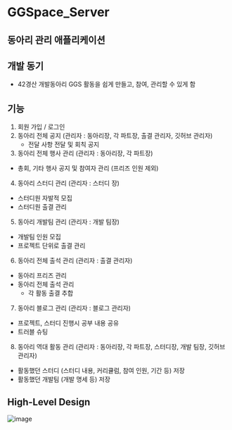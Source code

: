 # GGSpace_Server
동아리 관리 애플리케이션
---
## 개발 동기
- 42경산 개발동아리 GGS 활동을 쉽게 만들고, 참여, 관리할 수 있게 함

## 기능
1. 회원 가입 / 로그인
2. 동아리 전체 공지 (관리자 : 동아리장, 각 파트장, 출결 관리자, 깃허브 관리자)
   - 전달 사항 전달 및 회칙 공지
3. 동아리 전체 행사 관리 (관리자 : 동아리장, 각 파트장)
  - 총회, 기타 행사 공지 및 참여자 관리 (프리즈 인원 제외)
4. 동아리 스터디 관리  (관리자 : 스터디 장)
  - 스터디원 자발적 모집
  - 스터디원 출결 관리
5. 동아리 개발팀 관리 (관리자 : 개발 팀장)
  - 개발팀 인원 모집
  - 프로젝트 단위로 출결 관리
6. 동아리 전체 출석 관리 (관리자 : 출결 관리자)
  - 동아리 프리즈 관리
  - 동아리 전체 출석 관리
    - 각 활동 출결 추합
7. 동아리 블로그 관리 (관리자 : 블로그 관리자)
  - 프로젝트, 스터디 진행시 공부 내용 공유
  - 트러블 슈팅
8. 동아리 역대 활동 관리 (관리자 : 동아리장, 각 파트장, 스터디장, 개발 팀장, 깃허브 관리자)
  - 활동했던 스터디 (스터디 내용, 커리큘럼, 참여 인원, 기간 등) 저장
  - 활동했던 개발팀 (개발 명세 등) 저장

## High-Level Design
![image](https://github.com/user-attachments/assets/8586853d-3439-4cd3-a459-edfcd5766c7a)
